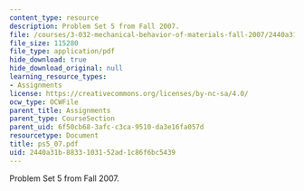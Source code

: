 ```yaml
---
content_type: resource
description: Problem Set 5 from Fall 2007.
file: /courses/3-032-mechanical-behavior-of-materials-fall-2007/2440a31b8833103152ad1c86f6bc5439_ps5_07.pdf
file_size: 115280
file_type: application/pdf
hide_download: true
hide_download_original: null
learning_resource_types:
- Assignments
license: https://creativecommons.org/licenses/by-nc-sa/4.0/
ocw_type: OCWFile
parent_title: Assignments
parent_type: CourseSection
parent_uid: 6f50cb68-3afc-c3ca-9510-da3e16fa057d
resourcetype: Document
title: ps5_07.pdf
uid: 2440a31b-8833-1031-52ad-1c86f6bc5439
---
```

Problem Set 5 from Fall 2007.